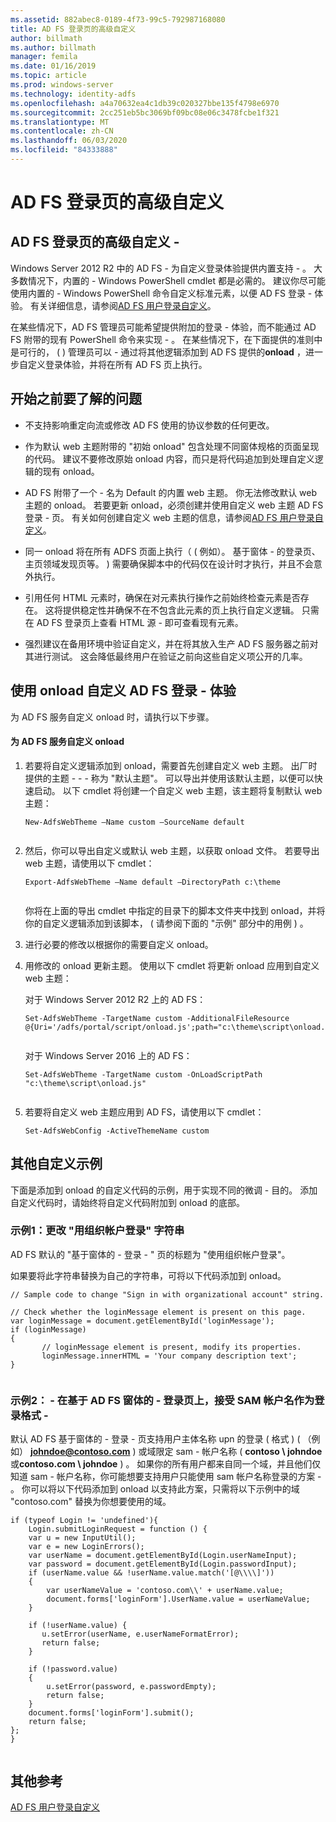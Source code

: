 ```yaml
---
ms.assetid: 882abec8-0189-4f73-99c5-792987168080
title: AD FS 登录页的高级自定义
author: billmath
ms.author: billmath
manager: femila
ms.date: 01/16/2019
ms.topic: article
ms.prod: windows-server
ms.technology: identity-adfs
ms.openlocfilehash: a4a70632ea4c1db39c020327bbe135f4798e6970
ms.sourcegitcommit: 2cc251eb5bc3069bf09bc08e06c3478fcbe1f321
ms.translationtype: MT
ms.contentlocale: zh-CN
ms.lasthandoff: 06/03/2020
ms.locfileid: "84333888"
---
```

# <a name="advanced-customization-of-ad-fs-sign-in-pages"></a>AD FS 登录页的高级自定义

  
## <a name="advanced-customization-of-ad-fs-sign-in-pages"></a>AD FS 登录页的高级自定义 \-  
Windows Server 2012 R2 中的 AD FS \- 为自定义登录体验提供内置支持 \- 。 大多数情况下，内置的 \- Windows PowerShell cmdlet 都是必需的。  建议你尽可能使用内置的 \- Windows PowerShell 命令自定义标准元素，以便 AD FS 登录 \- 体验。  有关详细信息，请参阅[AD FS 用户登录自定义](AD-FS-user-sign-in-customization.md)。  
  
在某些情况下，AD FS 管理员可能希望提供附加的登录 \- 体验，而不能通过 AD FS 附带的现有 PowerShell 命令来实现 \- 。 在某些情况下，在下面提供的准则中是可行的， \( \) 管理员可以 \- 通过将其他逻辑添加到 AD FS 提供的**onload** ，进一步自定义登录体验，并将在所有 AD FS 页上执行。  
  
## <a name="things-to-know-before-you-start"></a>开始之前要了解的问题  
  
-   不支持影响重定向流或修改 AD FS 使用的协议参数的任何更改。
  
-   作为默认 web 主题附带的 "初始 onload" 包含处理不同窗体规格的页面呈现的代码。 建议不要修改原始 onload 内容，而只是将代码追加到处理自定义逻辑的现有 onload。  
  
-   AD FS 附带了一个 \- 名为 Default 的内置 web 主题。 你无法修改默认 web 主题的 onload。 若要更新 onload，必须创建并使用自定义 web 主题 AD FS 登录 \- 页。  有关如何创建自定义 web 主题的信息，请参阅[AD FS 用户登录自定义](AD-FS-user-sign-in-customization.md)。  
  
-   同一 onload 将在所有 ADFS 页面上执行（ \( 例如）。 基于窗体 \- 的登录页、主页领域发现页等。 \) 需要确保脚本中的代码仅在设计时才执行，并且不会意外执行。  
  
-   引用任何 HTML 元素时，确保在对元素执行操作之前始终检查元素是否存在。 这将提供稳定性并确保不在不包含此元素的页上执行自定义逻辑。 只需在 AD FS 登录页上查看 HTML 源 \- 即可查看现有元素。  
  
-   强烈建议在备用环境中验证自定义，并在将其放入生产 AD FS 服务器之前对其进行测试。 这会降低最终用户在验证之前向这些自定义项公开的几率。  
  
## <a name="customizing-the-ad-fs-sign-in-experience-by-using-onloadjs"></a>使用 onload 自定义 AD FS 登录 \- 体验  
为 AD FS 服务自定义 onload 时，请执行以下步骤。  
  
#### <a name="customizing-onloadjs-for-the-ad-fs-service"></a>为 AD FS 服务自定义 onload  
  
1.  若要将自定义逻辑添加到 onload，需要首先创建自定义 web 主题。 出厂时提供的主题 \- \- \- 称为 "默认主题"。 可以导出并使用该默认主题，以便可以快速启动。 以下 cmdlet 将创建一个自定义 web 主题，该主题将复制默认 web 主题：  
  
    ```  
    New-AdfsWebTheme –Name custom –SourceName default  
  
    ```  
  
2.  然后，你可以导出自定义或默认 web 主题，以获取 onload 文件。 若要导出 web 主题，请使用以下 cmdlet：  
  
    ```  
    Export-AdfsWebTheme –Name default –DirectoryPath c:\theme  
  
    ```  
  
    你将在上面的导出 cmdlet 中指定的目录下的脚本文件夹中找到 onload，并将你的自定义逻辑添加到该脚本， \( 请参阅下面的 "示例" 部分中的用例 \) 。  
  
3.  进行必要的修改以根据你的需要自定义 onload。  
  
4.  用修改的 onload 更新主题。 使用以下 cmdlet 将更新 onload 应用到自定义 web 主题：  

     对于 Windows Server 2012 R2 上的 AD FS：  

    ```  
    Set-AdfsWebTheme -TargetName custom -AdditionalFileResource @{Uri='/adfs/portal/script/onload.js';path="c:\theme\script\onload.js"}  
  
    ```  
    对于 Windows Server 2016 上的 AD FS：

     ```  
    Set-AdfsWebTheme -TargetName custom -OnLoadScriptPath "c:\theme\script\onload.js"   
  
    ```  
  
5.  若要将自定义 web 主题应用到 AD FS，请使用以下 cmdlet：  
  
    ```  
    Set-AdfsWebConfig -ActiveThemeName custom  
    ```  
  
## <a name="additional-customization-examples"></a>其他自定义示例  
下面是添加到 onload 的自定义代码的示例，用于实现不同的微调 \- 目的。 添加自定义代码时，请始终将自定义代码附加到 onload 的底部。  
  
### <a name="example-1-change-sign-in-with-organizational-account-string"></a>示例1：更改 "用组织帐户登录" 字符串  
AD FS 默认的 "基于窗体的 \- 登录 \- " 页的标题为 "使用组织帐户登录"。  
  
如果要将此字符串替换为自己的字符串，可将以下代码添加到 onload。  
  
```  
// Sample code to change "Sign in with organizational account" string.  
  
// Check whether the loginMessage element is present on this page.  
var loginMessage = document.getElementById('loginMessage');  
if (loginMessage)  
{  
       // loginMessage element is present, modify its properties.  
       loginMessage.innerHTML = 'Your company description text';  
}  
  
```  
  
### <a name="example-2-accept-sam-account-name-as-a-login-format-on-an-ad-fs-form-based-sign-in-page"></a>示例2： \- 在基于 AD FS 窗体的 \- 登录页上，接受 SAM 帐户名作为登录格式 \-  
默认 AD FS 基于窗体的 \- 登录 \- 页支持用户主体名称 upn 的登录 \( 格式 \) \( （例如） <strong>johndoe@contoso.com</strong> \) 或域限定 sam \- 帐户名称 \( **contoso \\ johndoe**或**contoso.com \\ johndoe** \) 。 如果你的所有用户都来自同一个域，并且他们仅知道 sam \- 帐户名称，你可能想要支持用户只能使用 sam 帐户名称登录的方案 \- 。 你可以将以下代码添加到 onload 以支持此方案，只需将以下示例中的域 "contoso.com" 替换为你想要使用的域。  
  
```  
if (typeof Login != 'undefined'){  
    Login.submitLoginRequest = function () {   
    var u = new InputUtil();  
    var e = new LoginErrors();  
    var userName = document.getElementById(Login.userNameInput);  
    var password = document.getElementById(Login.passwordInput);  
    if (userName.value && !userName.value.match('[@\\\\]'))   
    {  
        var userNameValue = 'contoso.com\\' + userName.value;  
        document.forms['loginForm'].UserName.value = userNameValue;  
    }  
  
    if (!userName.value) {  
       u.setError(userName, e.userNameFormatError);  
       return false;  
    }  
  
    if (!password.value)   
    {  
        u.setError(password, e.passwordEmpty);  
        return false;  
    }  
    document.forms['loginForm'].submit();  
    return false;  
};  
}  
  
```  
  
## <a name="additional-references"></a>其他参考 
[AD FS 用户登录自定义](AD-FS-user-sign-in-customization.md)  
  

